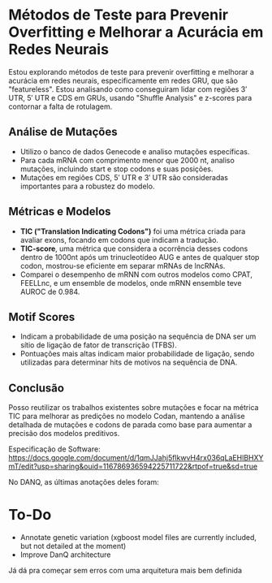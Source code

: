 # Métodos de Teste para Prevenir Overfitting e Melhorar a Acurácia em Redes Neurais

Estou explorando métodos de teste para prevenir overfitting e melhorar a acurácia em redes neurais, especificamente em redes GRU, que são "featureless". Estou analisando como conseguiram lidar com regiões 3′ UTR, 5′ UTR e CDS em GRUs, usando "Shuffle Analysis" e z-scores para contornar a falta de rotulagem.

## Análise de Mutações

- Utilizo o banco de dados Genecode e analiso mutações específicas.
- Para cada mRNA com comprimento menor que 2000 nt, analiso mutações, incluindo start e stop codons e suas posições.
- Mutações em regiões CDS, 5′ UTR e 3′ UTR são consideradas importantes para a robustez do modelo.

## Métricas e Modelos

- **TIC ("Translation Indicating Codons")** foi uma métrica criada para avaliar exons, focando em codons que indicam a tradução.
- **TIC-score**, uma métrica que considera a ocorrência desses codons dentro de 1000nt após um trinucleotídeo AUG e antes de qualquer stop codon, mostrou-se eficiente em separar mRNAs de lncRNAs.
- Comparei o desempenho de mRNN com outros modelos como CPAT, FEELLnc, e um ensemble de modelos, onde mRNN ensemble teve AUROC de 0.984.

## Motif Scores

- Indicam a probabilidade de uma posição na sequência de DNA ser um sítio de ligação de fator de transcrição (TFBS).
- Pontuações mais altas indicam maior probabilidade de ligação, sendo utilizadas para determinar hits de motivos na sequência de DNA.

## Conclusão

Posso reutilizar os trabalhos existentes sobre mutações e focar na métrica TIC para melhorar as predições no modelo Codan, mantendo a análise detalhada de mutações e codons de parada como base para aumentar a precisão dos modelos preditivos.

Especificação de Software: https://docs.google.com/document/d/1qmJJahj5flkwvH4rx036qLaEHlBHXYmT/edit?usp=sharing&ouid=116786936594225711722&rtpof=true&sd=true 

No DANQ, as últimas anotações deles foram: 

# To-Do

- Annotate genetic variation (xgboost model files are currently included, but not detailed at the moment)
- Improve DanQ architecture

Já dá pra começar sem erros com uma arquitetura mais bem definida
